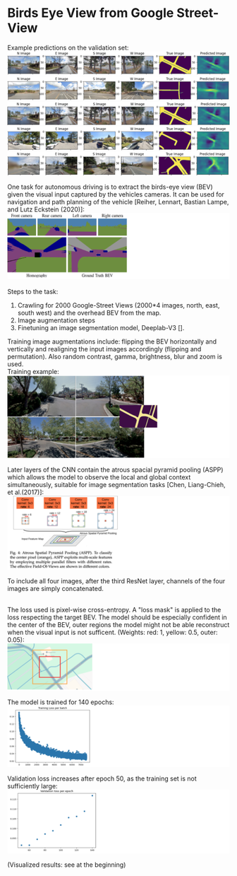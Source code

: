 # Birds Eye View from Google Street-View
Example predictions on the validation set:
![Alt text](thumbnails/image-19.png)
![Alt text](thumbnails/image-20.png)
![Alt text](thumbnails/image-21.png)
![Alt text](thumbnails/image-22.png)
![Alt text](thumbnails/image-23.png)

One task for autonomous driving is to extract the birds-eye view (BEV) given the visual input captured by the vehicles cameras. It can be used for navigation and path planning of the vehicle [Reiher, Lennart, Bastian Lampe, and Lutz Eckstein (2020)]:
![Alt text](thumbnails/image1.png)
<br><br>
Steps to the task:
1. Crawling for 2000 Google-Street Views (2000*4 images, north, east, south west) and the overhead BEV from the map. 
2. Image augmentation steps
3. Finetuning an image segmentation model, Deeplab-V3 []. 

Training image augmentations include: flipping the BEV horizontally and vertically and realigning the input images accordingly (flipping and permutation). Also random contrast, gamma, brightness, blur and zoom is used. <br>
Training example:
![Training sample](thumbnails/image-13.png)


Later layers of the CNN contain the atrous spacial pyramid pooling (ASPP) which allows the model to observe the local and global context simultaneously, suitable for image segmentation tasks [Chen, Liang-Chieh, et al.(2017)]:
![atrous spacial pyramid pooling (ASPP)](thumbnails/image-14.png)

To include all four images, after the third ResNet layer, channels of the four images are simply concatenated.<br><br>

The loss used is pixel-wise cross-entropy. A "loss mask" is applied to the loss respecting the target BEV. The model should be especially confident in the center of the BEV, outer regions the model might not be able reconstruct when the visual input is not sufficent. (Weights: red: 1, yellow: 0.5, outer: 0.05):
![Loss Mask](thumbnails/image-15.png)

The model is trained for 140 epochs:
![Training loss per batch](thumbnails/image-16.png)

Validation loss increases after epoch 50, as the training set is not sufficiently large:
![Validation loss](thumbnails/image-17.png)


(Visualized results: see at the beginning)